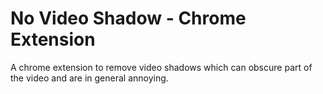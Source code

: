 # No Video Shadow - Chrome Extension
 A chrome extension to remove video shadows which can obscure part of the video and are in general annoying.
